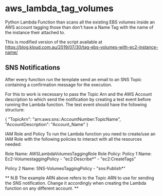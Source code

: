 # aws_lambda_tag_volumes

Python Lambda Function than scans all the existing EBS volumes inside an AWS account tagging those than don't have a Name Tag with the name of the instance their attached to.

This is modified version of the script available at https://blog.kloud.com.au/2019/07/30/tag-ebs-volumes-with-ec2-instance-name/

## SNS Notifications
After every function run the template send an email to an SNS Topic containing a confirmation message for the execution.

For this to work is necessary to pass the Topic Arn and the AWS Account description to which send the notification by creating a test event before running the Lambda function. The test event should have the following structure:

 

{ "TopicArn": "arn:aws:sns::AccountNumber:TopicName", "AccountDescription": "Account_Name" }

 

IAM Role and Policy
To run the Lambda function you need to create/use an IAM Role with the following policies to interact with all the resources needed:

Role Name: AWSLambdaVolumesTaggingRole
Role Policy:
Policy 1 Name: Ec2-VolumestaggingPolicy
    -  "ec2:Describe*"
    -  "ec2:CreateTags"

Policy 2 Name: SNS-VolumesTaggingPolicy
    - "sns:Publish*"

** N.B The example ARN above refers to the Topic ARN to use for sending the SNS notification. Change it accordingly when creating the Lambda function on any different account. **